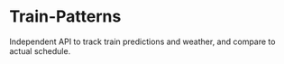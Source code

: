 # Train-Patterns
Independent API to track train predictions and weather, and compare to actual schedule.
